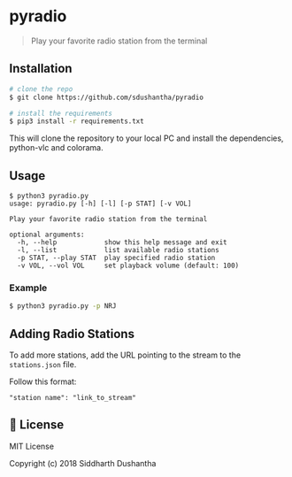 # pyradio
> Play your favorite radio station from the terminal

## Installation
```bash
# clone the repo
$ git clone https://github.com/sdushantha/pyradio

# install the requirements
$ pip3 install -r requirements.txt
```
This will clone the repository to your local PC and install the dependencies, python-vlc and colorama.

## Usage
```
$ python3 pyradio.py
usage: pyradio.py [-h] [-l] [-p STAT] [-v VOL]

Play your favorite radio station from the terminal

optional arguments:
  -h, --help            show this help message and exit
  -l, --list            list available radio stations
  -p STAT, --play STAT  play specified radio station
  -v VOL, --vol VOL     set playback volume (default: 100)
```
### Example
```bash
$ python3 pyradio.py -p NRJ
```

## Adding Radio Stations
To add more stations, add the URL pointing to the stream to the ```stations.json``` file.

Follow this format:
```
"station name": "link_to_stream"
```

## :scroll: License
MIT License

Copyright (c) 2018 Siddharth Dushantha

